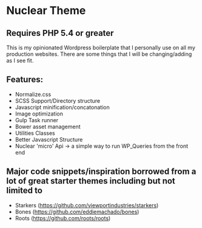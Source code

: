 # Nuclear Theme
## Requires PHP 5.4 or greater

This is my opinionated Wordpress boilerplate that I personally use on all my production websites.  There are some things that I will be changing/adding as I see fit.

## Features:
* Normalize.css
* SCSS Support/Directory structure
* Javascript minification/concatonation
* Image optimization
* Gulp Task runner
* Bower asset management
* Utilities Classes
* Better Javascript Structure
* Nuclear 'micro' Api -> a simple way to run WP_Queries from the front end

## Major code snippets/inspiration borrowed from a lot of great starter themes including but not limited to
* Starkers (https://github.com/viewportindustries/starkers)
* Bones (https://github.com/eddiemachado/bones)
* Roots (https://github.com/roots/roots)
